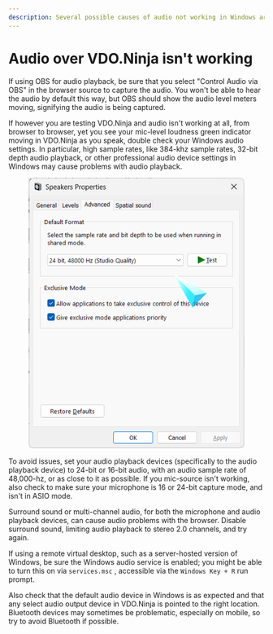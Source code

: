 ```yaml
---
description: Several possible causes of audio not working in Windows are listed
---
```


# Audio over VDO.Ninja isn't working

If using OBS for audio playback, be sure that you select "Control Audio via OBS" in the browser source to capture the audio. You won't be able to hear the audio by default this way, but OBS should show the audio level meters moving, signifying the audio is being captured.

If however you are testing VDO.Ninja and audio isn't working at all, from browser to browser, yet you see your mic-level loudness green indicator moving in VDO.Ninja as you speak, double check your Windows audio settings. In particular, high sample rates, like 384-khz sample rates, 32-bit depth audio playback, or other professional audio device settings in Windows may cause problems with audio playback.

<figure><img src="../.gitbook/assets/image (4).png" alt=""><figcaption></figcaption></figure>

To avoid issues, set your audio playback devices (specifically to the audio playback device) to 24-bit or 16-bit audio, with an audio sample rate of 48,000-hz, or as close to it as possible. If you mic-source isn't working, also check to make sure your microphone is 16 or 24-bit capture mode, and isn't in ASIO mode.

Surround sound or multi-channel audio, for both the microphone and audio playback devices, can cause audio problems with the browser. Disable surround sound, limiting audio playback to stereo 2.0 channels, and try again.

If using a remote virtual desktop, such as a server-hosted version of Windows, be sure the Windows audio service is enabled; you might be able to turn this on via `services.msc` , accessible via the `Windows Key + R` run prompt.

Also check that the default audio device in Windows is as expected and that any select audio output device in VDO.Ninja is pointed to the right location. Bluetooth devices may sometimes be problematic, especially on mobile, so try to avoid Bluetooth if possible.
